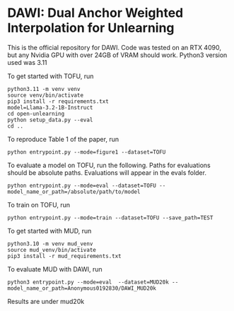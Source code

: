 # DAWI: Dual Anchor Weighted Interpolation for Unlearning
This is the official repository for DAWI. Code was tested on an RTX 4090, but any Nvidia GPU with over 24GB of VRAM should work. Python3 version used was 3.11

To get started with TOFU, run
```
python3.11 -m venv venv
source venv/bin/activate
pip3 install -r requirements.txt
model=Llama-3.2-1B-Instruct
cd open-unlearning
python setup_data.py --eval
cd ..
```

To reproduce Table 1 of the paper, run
```
python entrypoint.py --mode=figure1 --dataset=TOFU
```

To evaluate a model on TOFU, run the following. Paths for evaluations should be absolute paths. Evaluations will appear in the evals folder. 
```
python entrypoint.py --mode=eval --dataset=TOFU --model_name_or_path=/absolute/path/to/model
```

To train on TOFU, run 
```
python entrypoint.py --mode=train --dataset=TOFU --save_path=TEST
```

To get started with MUD, run 
```
python3.10 -m venv mud_venv
source mud_venv/bin/activate
pip3 install -r mud_requirements.txt
```

To evaluate MUD with DAWI, run 
```
python3 entrypoint.py --mode=eval  --dataset=MUD20k --model_name_or_path=Anonymous0192830/DAWI_MUD20k
```
Results are under mud20k